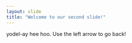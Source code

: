 ```yaml
---
layout: slide
title: "Welcome to our second slide!"
---
```

yodel-ay hee hoo.
Use the left arrow to go back!
